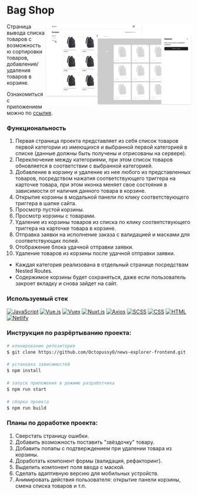 # Bag Shop

<img align="right" width="400px" src="https://raw.githubusercontent.com/OctopussyO/bag-shop-test/master/static/preview.png" alt="Иллюстрация к проекту">

Cтраница вывода списка товаров с возможностью сортировки товаров, добавления/удаления товаров в корзине.

Ознакомиться с приложением можно по [ссылке](test-bag-shop.netlify.app).

### Функциональность

1. Первая страница проекта представляет из себя список товаров первой категории из имеющихся и выбранной первой категорией в списке (данные должны быть получены и отрисованы на сервере).
2. Переключение между категориями, при этом список товаров обновляется в соответствии с выбранной категорией.
3. Добавление в корзину и удаление из нее любого из представленных товаров, посредством нажатия соответствующего триггера на карточке товара, при этом иконка меняет свое состояния в зависимости от наличия данного товара в корзине.
4. Открытие корзины в модальной панели по клику соответствующего триггера в шапке сайта.
5. Просмотр пустой корзины.
6. Просмотр корзины с товарами.
7. Удаление из корзины товаров из списка по клику соответствующего триггера на карточке товара в корзине.
8. Отправка заявки на исполнение заказа с валидацией и масками для соответствующих полей.
9. Отображение блока удачной отправки заявки.
10. Удаление товаров из корзины после удачной отправки заявки.

- Каждая категория реализована в отдельный странице посредствам Nested Routes.
- Содержимое корзины будет сохраняться, даже если пользователь закроет вкладку и снова зайдет на сайт.

### Используемый стек

[![JavaScript](https://img.shields.io/badge/-JavaScript-464646??style=flat-square&logo=javascript)](https://www.javascript.com/)
[![Vue.js](https://img.shields.io/badge/-Vue.js-464646??style=flat-square&logo=vue.js)](https://ru.vuejs.org/)
[![Vuex](https://img.shields.io/badge/-Vuex-464646??style=flat-square&logo=vuex.js)](https://vuex.vuejs.org/)
[![Nuxt.js](https://img.shields.io/badge/-Nuxt.js-464646??style=flat-square&logo=nuxt.js)](https://https://nuxtjs.org/)
[![Axios](https://img.shields.io/badge/-Axios-464646??style=flat-square&logo=axios.js)](https://www.npmjs.com/package/axios)
[![SCSS](https://img.shields.io/badge/-SCSS-464646??style=flat-square&logo=scss)](https://https://sass-scss.ru/)
[![CSS](https://img.shields.io/badge/-CSS-464646??style=flat-square&logo=css3)](https://www.w3.org/Style/CSS/specs.ru.html)
[![HTML](https://img.shields.io/badge/-HTML-464646??style=flat-square&logo=HTML5)](https://www.w3.org/TR/html52/introduction.html#introduction)
[![Netlify](https://img.shields.io/badge/-Netlify-464646??style=flat-square&logo=netlify)](https://https://www.netlify.com/)

### Инструкция по разрёртыванию проекта:
```bash
# клонирование репозитория
$ git clone https://github.com/OctopussyO/news-explorer-frontend.git

# установка зависимостей
$ npm install

# запуск приложения в режиме разработчика
$ npm run start

# сборка проекта
$ npm run build
```

### Планы по доработке проекта:

1. Сверстать страницу ошибки.
2. Добавить возможность поставить "звёздочку" товару.
3. Добавить попапы с подтверждением при удалении товара из корзины.
4. Доработать компонент формы (валидация, рефакторинг).
5. Выделить компонент поля ввода с маской.
6. Сделать адаптивную версию для мобильных устройств.
7. Анимировать действия пользователя: открытие панели корзины, смена списка товаров и т.п.
